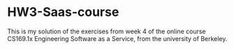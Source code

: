 HW3-Saas-course
===============

This is my solution of the exercises from week 4 of the online course CS169.1x Engineering Software as a Service,
from the university of Berkeley.
